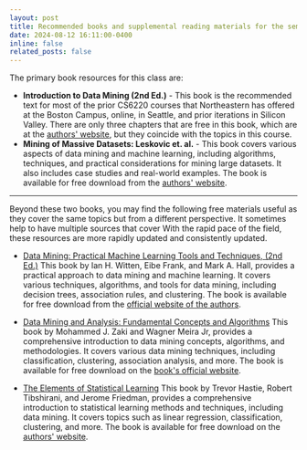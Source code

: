 ```yaml
---
layout: post
title: Recommended books and supplemental reading materials for the semester.
date: 2024-08-12 16:11:00-0400
inline: false
related_posts: false
---
```


The primary book resources for this class are:

* **Introduction to Data Mining (2nd Ed.)** - This book is the recommended text for most of the prior CS6220 courses that Northeastern has offered at the Boston Campus, online, in Seattle, and prior iterations in Silicon Valley. There are only three chapters that are free in this book, which are at the [authors' website](https://www-users.cse.umn.edu/~kumar001/dmbook/index.php), but they coincide with the topics in this course. 
* **Mining of Massive Datasets: Leskovic et. al.** - This book covers various aspects of data mining and machine learning, including algorithms, techniques, and practical considerations for mining large datasets. It also includes case studies and real-world examples. The book is available for free download from the [authors' website](http://mmds.org).

***

Beyond these two books, you may find the following free materials useful as they cover the same topics but from a different perspective. It sometimes help to have multiple sources that cover With the rapid pace of the field, these resources are more rapidly updated and consistently updated. 

* [Data Mining: Practical Machine Learning Tools and Techniques, (2nd Ed.)](http://academia.dk/BiologiskAntropologi/Epidemiologi/DataMining/Witten_and_Frank_DataMining_Weka_2nd_Ed_2005.pdf) This book by Ian H. Witten, Eibe Frank, and Mark A. Hall, provides a practical approach to data mining and machine learning. It covers various techniques, algorithms, and tools for data mining, including decision trees, association rules, and clustering. The book is available for free download from the [official website of the authors](http://academia.dk/BiologiskAntropologi/Epidemiologi/DataMining/Witten_and_Frank_DataMining_Weka_2nd_Ed_2005.pdf).

* [Data Mining and Analysis: Fundamental Concepts and Algorithms](https://dataminingbook.info/) This book by Mohammed J. Zaki and Wagner Meira Jr, provides a comprehensive introduction to data mining concepts, algorithms, and methodologies. It covers various data mining techniques, including classification, clustering, association analysis, and more. The book is available for free download on the [book's official website](https://dataminingbook.info).

* [The Elements of Statistical Learning](https://hastie.su.domains/ElemStatLearn/) This book by Trevor Hastie, Robert Tibshirani, and Jerome Friedman, provides a comprehensive introduction to statistical learning methods and techniques, including data mining. It covers topics such as linear regression, classification, clustering, and more. The book is available for free download on the [authors' website](https://hastie.su.domains/ElemStatLearn/).
